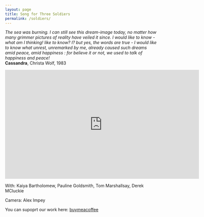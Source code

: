 ```yaml
---
layout: page
title: Song for Three Soldiers
permalink: /soldiers/
---
```

  
_The sea was burning. I can still see this dream-image today, no matter how many grimmer pictures of reality have veiled it since. I would like to know­ - what am I thinking! like to know? I? but yes, the words are true - I would like to know what unrest, unremarked by me, already caused such dreams amid peace, amid happiness : for
believe it or not, we used to talk of happiness and peace!_  
**Cassandra**, Christa Wolf, 1983  
  
<iframe src="https://player.vimeo.com/video/855503917" width="640" height="360" frameborder="0" allow="autoplay; fullscreen; picture-in-picture" allowfullscreen></iframe>  
  
With: Kaiya Bartholomew, Pauline Goldsmith, Tom Marshallsay, Derek MCluckie  
  
Camera: Alex Impey  
  
You can supoprt our work here: [buymeacoffee](https://www.buymeacoffee.com/rastko)  
